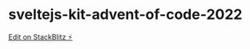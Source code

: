 # sveltejs-kit-advent-of-code-2022

[Edit on StackBlitz ⚡️](https://stackblitz.com/edit/sveltejs-kit-template-default-cpxiic)
